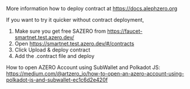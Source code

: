 More information how to deploy contract at https://docs.alephzero.org

If you want to try it quicker without contract deployment,
1. Make sure you get free SAZERO from https://faucet-smartnet.test.azero.dev/
2. Open https://smartnet.test.azero.dev/#/contracts
3. Click Upload & deploy contract
4. Add the .contract file and deploy

How to open AZERO Account using SubWallet and Polkadot JS:
https://medium.com/@artzero_io/how-to-open-an-azero-account-using-polkadot-js-and-subwallet-ec1c6d2e420f
